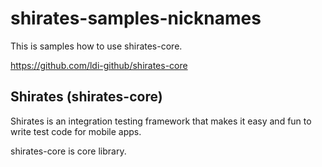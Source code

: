 # shirates-samples-nicknames
This is samples how to use shirates-core.

https://github.com/ldi-github/shirates-core


## Shirates (shirates-core)

Shirates is an integration testing framework that makes it easy and fun to write test code for mobile apps.

shirates-core is core library.
